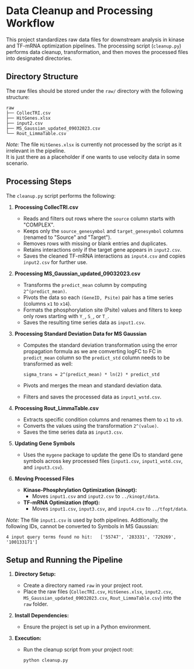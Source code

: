 # Data Cleanup and Processing Workflow

This project standardizes raw data files for downstream analysis in kinase and TF-mRNA optimization pipelines. The processing script (`cleanup.py`) performs data cleanup, transformation, and then moves the processed files into designated directories.

## Directory Structure

The raw files should be stored under the `raw/` directory with the following structure:

```
raw
├── CollecTRI.csv
├── HitGenes.xlsx
├── input2.csv
├── MS_Gaussian_updated_09032023.csv
└── Rout_LimmaTable.csv
```

*Note:* The file `HitGenes.xlsx` is currently not processed by the script as it irrelevant in the pipeline.  
It is just there as a placeholder if one wants to use velocity data in some scenario.   


## Processing Steps

The `cleanup.py` script performs the following:

1. **Processing CollecTRI.csv**
   - Reads and filters out rows where the `source` column starts with "COMPLEX".
   - Keeps only the `source_genesymbol` and `target_genesymbol` columns (renamed to "Source" and "Target").
   - Removes rows with missing or blank entries and duplicates.
   - Retains interactions only if the target gene appears in `input2.csv`.
   - Saves the cleaned TF-mRNA interactions as `input4.csv` and copies `input2.csv` for further use.

2. **Processing MS_Gaussian_updated_09032023.csv**
   - Transforms the `predict_mean` column by computing `2^(predict_mean)`.
   - Pivots the data so each `(GeneID, Psite)` pair has a time series (columns `x1` to `x14`).
   - Formats the phosphorylation site (Psite) values and filters to keep only rows starting with `Y_`, `S_`, or `T_`.
   - Saves the resulting time series data as `input1.csv`.

3. **Processing Standard Deviation Data for MS Gaussian**
   - Computes the standard deviation transformation using the error propagation formula as we are comverting logFC to FC in `predict_mean` column so the `predict_std` column needs to be transformed as well:
     
     ```
     sigma_trans = 2^(predict_mean) * ln(2) * predict_std
     ```
     
   - Pivots and merges the mean and standard deviation data.
   - Filters and saves the processed data as `input1_wstd.csv`.

4. **Processing Rout_LimmaTable.csv**
   - Extracts specific condition columns and renames them to `x1` to `x9`.
   - Converts the values using the transformation `2^(value)`.
   - Saves the time series data as `input3.csv`.

5. **Updating Gene Symbols**
   - Uses the `mygene` package to update the gene IDs to standard gene symbols across key processed files (`input1.csv`, `input1_wstd.csv`, and `input3.csv`).

6. **Moving Processed Files**
   - **Kinase-Phosphrylation Optimization (kinopt):**
     - Moves `input1.csv` and `input2.csv` to `../kinopt/data`.
   - **TF-mRNA Optimization (tfopt):**
     - Moves `input1.csv`, `input3.csv`, and `input4.csv` to `../tfopt/data`.

*Note:* The file `input1.csv` is used by both pipelines. Addtionally, the following IDs, cannot be converted to Symbols in MS Gaussian:
 
```
4 input query terms found no hit:	['55747', '283331', '729269', '100133171'] 
``` 

## Setup and Running the Pipeline

1. **Directory Setup:**
   - Create a directory named `raw` in your project root.
   - Place the raw files (`CollecTRI.csv`, `HitGenes.xlsx`, `input2.csv`, `MS_Gaussian_updated_09032023.csv`, `Rout_LimmaTable.csv`) into the `raw` folder.

2. **Install Dependencies:**
   - Ensure the project is set up in a Python environment.

3. **Execution:**
   - Run the cleanup script from your project root:
     ```bash
     python cleanup.py
     ```
